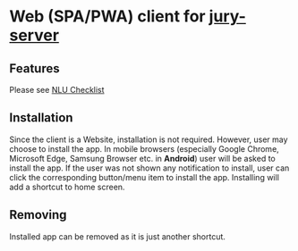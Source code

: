 # Web (SPA/PWA) client for [jury-server](https://github.com/asymptote-inc/jury-server)  

## Features  
Please see [NLU Checklist](https://github.com/asymptote-inc/jury-web/issues/11#issuecomment-341160487)  

## Installation  
Since the client is a Website, installation is not required. However, user may choose to install the app. 
In mobile browsers (especially Google Chrome, Microsoft Edge, Samsung Browser etc. in **Android**) 
user will be asked to install the app. If the user was not shown any notification to install, 
user can click the corresponding button/menu item to install the app. Installing will add a shortcut to home screen.  

## Removing  
Installed app can be removed as it is just another shortcut.  

